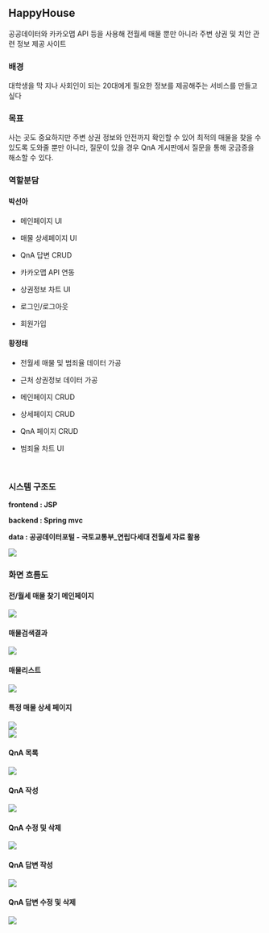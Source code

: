## HappyHouse

공공데이터와 카카오맵 API 등을 사용해 전월세 매물 뿐만 아니라 주변 상권 및 치안 관련 정보 제공 사이트



### 배경

대학생을 막 지나 사회인이 되는 20대에게 필요한 정보를 제공해주는 서비스를 만들고 싶다



### 목표

사는 곳도 중요하지만 주변 상권 정보와 안전까지 확인할 수 있어 최적의 매물을 찾을 수 있도록 도와줄 뿐만 아니라, 질문이 있을 경우 QnA 게시판에서 질문을 통해 궁금증을 해소할 수 있다.

### 역할분담

#### 박선아 

- 메인페이지 UI

- 매물 상세페이지 UI

- QnA 답변 CRUD

- 카카오맵 API 연동
- 상권정보 차트 UI

- 로그인/로그아웃

- 회원가입


#### 황정태

- 전월세 매물 및 범죄율 데이터 가공 

- 근처 상권정보 데이터 가공

- 메인페이지 CRUD

- 상세페이지 CRUD

- QnA 페이지 CRUD

- 범죄율 차트 UI

<br/>

### 시스템 구조도
**frontend : JSP**

**backend : Spring mvc** 

**data : 공공데이터포털 - 국토교통부_연립다세대 전월세 자료 활용**

<img src="./images/시스템구조도.png">

<br/>

### 화면 흐름도

#### 전/월세 매물 찾기 메인페이지

<img src="./images/메인페이지.jpg">
<br/>


#### 매물검색결과 

<img src="./images/매물리스트.jpg" >
<br/>


#### 매물리스트

<img src="./images/매물리스트.jpg">
<br/>


#### 특정 매물 상세 페이지

<img src="./images/상세페이지.jpg" >
<br/>
<img src="./images/매물검색결과.jpg">
<br/>


#### QnA 목록

<img src="./images/QnA게시글목록.jpg">
<br/>


#### QnA 작성

<img src="./images/QnA작성.jpg">
<br/>


#### QnA 수정 및 삭제

<img src="./images/QnA수정삭제.jpg">
<br/>


#### QnA 답변 작성

<img src="./images/QnA답변작성.jpg">
<br/>


#### QnA 답변 수정 및 삭제

<img src="./images/QnA게시글목록.jpg">
<br/>

